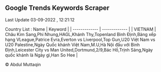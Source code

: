 

## Google Trends Keywords Scraper 
 
Last Update 03-09-2022 , 12:21:12

Country List :
 Name  | Keyword |
| ------------- | ------------- |
| VIETNAM | Châu Kim Sang,Phi Nhung,HAGL,Khánh Thy,Topenland Bình Định,Bảng xếp hạng VLeague,Patrice Evra,Everton vs Liverpool,Top Gun,U20 Việt Nam vs U20 Palestine,Ngày Quốc khánh Việt Nam,M.U,Hà Nội đấu với Bình Định,Leicester City vs Man United,Dortmund,2/9,Bác Hồ,Trịnh Sảng,Ngày quốc khánh là Ngày gì,Han So Hee |



© Abdul Muttaqin 
